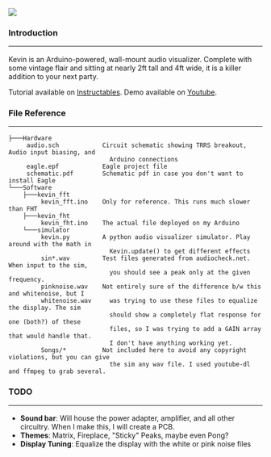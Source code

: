 ![](https://i.imgur.com/gU2tHtN.gif)

### Introduction<hr>
Kevin is an Arduino-powered, wall-mount audio visualizer. Complete with some vintage flair and sitting at nearly 2ft tall and 4ft wide, it is a killer addition to your next party.

Tutorial available on [Instructables](https://www.instructables.com/id/Retro-LED-Strip-Audio-Visualizer/).
Demo available on [Youtube](https://www.youtube.com/watch?v=PSi9F99n9rk).

### File Reference<hr>
```
├───Hardware
     audio.sch            Circuit schematic showing TRRS breakout, Audio input biasing, and 
                            Arduino connections
     eagle.epf            Eagle project file
     schematic.pdf        Schematic pdf in case you don't want to install Eagle
└───Software
    ├───kevin_fft
         kevin_fft.ino    Only for reference. This runs much slower than FHT
    ├───kevin_fht
         kevin_fht.ino    The actual file deployed on my Arduino
    └───simulator
         kevin.py         A python audio visualizer simulator. Play around with the math in
                            Kevin.update() to get different effects
         sin*.wav         Test files generated from audiocheck.net. When input to the sim,
                            you should see a peak only at the given frequency.
         pinknoise.wav    Not entirely sure of the difference b/w this and whitenoise, but I
         whitenoise.wav     was trying to use these files to equalize the display. The sim
                            should show a completely flat response for one (both?) of these
                            files, so I was trying to add a GAIN array that would handle that.
                            I don't have anything working yet.
         Songs/*          Not included here to avoid any copyright violations, but you can give
                            the sim any wav file. I used youtube-dl and ffmpeg to grab several.
```

### TODO<hr>
- **Sound bar**: Will house the power adapter, amplifier, and all other circuitry. When I make this, I will create a PCB.
- **Themes**: Matrix, Fireplace, "Sticky" Peaks, maybe even Pong?
- **Display Tuning**: Equalize the display with the white or pink noise files
